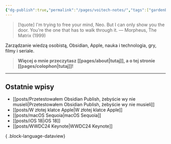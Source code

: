 ```yaml
---
{"dg-publish":true,"permalink":"/pages/voitech-notes/","tags":["gardenEntry"]}
---
```



> [!quote] I'm trying to free your mind, Neo. But I can only show you the door. You're the one that has to walk through it.
> — Morpheus, The Matrix (1999)

Zarządzanie wiedzą osobistą, Obsidian, Apple, nauka i technologia, gry, filmy i seriale.

> **Więcej o mnie przeczytasz [[pages/about\|tutaj]], a o tej stronie [[pages/colophon\|tutaj]]!**

---

## Ostatnie wpisy

- [[posts/Przetestowałem Obsidian Publish, żebyście wy nie musieli\|Przetestowałem Obsidian Publish, żebyście wy nie musieli]]
- [[posts/W złotej klatce Apple\|W złotej klatce Apple]]
- [[posts/macOS Sequoia\|macOS Sequoia]]
- [[posts/iOS 18\|iOS 18]]
- [[posts/WWDC24 Keynote\|WWDC24 Keynote]]

{ .block-language-dataview}
<link rel="me" href="https://social.lol/@voitech"/>
